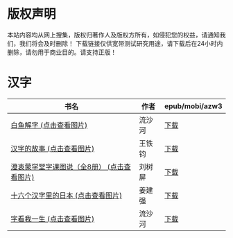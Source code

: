 # 版权声明

本站内容均从网上搜集，版权归著作人及版权方所有，如侵犯您的权益，请通知我们，我们将会及时删除！ 下载链接仅供宽带测试研究用途，请下载后在24小时内删除，请勿用于商业目的。请支持正版！

# 汉字

| 书名 | 作者 | epub/mobi/azw3 |
| --- | --- | --- |
| [白鱼解字 (点击查看图片)](https://www.dushupai.com/attachment/2024/06/11/fddf5cc112fec177.jpg) | 流沙河 | [下载](https://url89.ctfile.com/f/31084289-1375511992-0df03b?p=8866) |
| [汉字的故事 (点击查看图片)](https://www.dushupai.com/attachment/2024/06/08/9cc93fc6c5dc2126.jpg) | 王铁钧 | [下载](https://url89.ctfile.com/f/31084289-1357050379-f02840?p=8866) |
| [澄衷蒙学堂字课图说（全8册） (点击查看图片)](https://www.dushupai.com/attachment/2024/06/07/c13807ec3d305324.jpg) | 刘树屏 | [下载](https://url89.ctfile.com/f/31084289-1357041916-b4d37a?p=8866) |
| [十六个汉字里的日本 (点击查看图片)](https://www.dushupai.com/attachment/2024/06/06/a6e92a129cd16df7.jpg) | 姜建强 | [下载](https://url89.ctfile.com/f/31084289-1357031203-be379f?p=8866) |
| [字看我一生 (点击查看图片)](https://www.dushupai.com/attachment/2024/06/03/1ce64a3769eb787c.jpg) | 流沙河 | [下载](https://url89.ctfile.com/f/31084289-1357015033-b42814?p=8866) |
